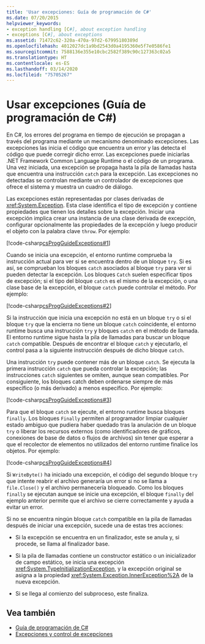 ```yaml
---
title: 'Usar excepciones: Guía de programación de C#'
ms.date: 07/20/2015
helpviewer_keywords:
- exception handling [C#], about exception handling
- exceptions [C#], about exceptions
ms.assetid: 71472c62-320a-470a-97d2-67995180389d
ms.openlocfilehash: 4012027dc1a9bd2543d0a4195360e5f7e0586fe1
ms.sourcegitcommit: 7588136e355e10cbc2582f389c90c127363c02a5
ms.translationtype: HT
ms.contentlocale: es-ES
ms.lasthandoff: 03/14/2020
ms.locfileid: "75705267"
---
```

# <a name="using-exceptions-c-programming-guide"></a>Usar excepciones (Guía de programación de C#)
En C#, los errores del programa en tiempo de ejecución se propagan a través del programa mediante un mecanismo denominado excepciones. Las excepciones las inicia el código que encuentra un error y las detecta el código que puede corregir dicho error. Las excepciones puede iniciarlas .NET Framework Common Language Runtime o el código de un programa. Una vez iniciada, una excepción se propaga hasta la pila de llamadas hasta que encuentra una instrucción `catch` para la excepción. Las excepciones no detectadas se controlan mediante un controlador de excepciones que ofrece el sistema y muestra un cuadro de diálogo.  
  
 Las excepciones están representadas por clases derivadas de <xref:System.Exception>. Esta clase identifica el tipo de excepción y contiene propiedades que tienen los detalles sobre la excepción. Iniciar una excepción implica crear una instancia de una clase derivada de excepción, configurar opcionalmente las propiedades de la excepción y luego producir el objeto con la palabra clave `throw`. Por ejemplo:  
  
 [!code-csharp[csProgGuideExceptions#1](~/samples/snippets/csharp/VS_Snippets_VBCSharp/csProgGuideExceptions/CS/Exceptions.cs#1)]  
  
 Cuando se inicia una excepción, el entorno runtime comprueba la instrucción actual para ver si se encuentra dentro de un bloque `try`. Si es así, se comprueban los bloques `catch` asociados al bloque `try` para ver si pueden detectar la excepción. Los bloques `Catch` suelen especificar tipos de excepción; si el tipo del bloque `catch` es el mismo de la excepción, o una clase base de la excepción, el bloque `catch` puede controlar el método. Por ejemplo:  
  
 [!code-csharp[csProgGuideExceptions#2](~/samples/snippets/csharp/VS_Snippets_VBCSharp/csProgGuideExceptions/CS/Exceptions.cs#2)]  
  
 Si la instrucción que inicia una excepción no está en un bloque `try` o si el bloque `try` que la encierra no tiene un bloque `catch` coincidente, el entorno runtime busca una instrucción `try` y bloques `catch` en el método de llamada. El entorno runtime sigue hasta la pila de llamadas para buscar un bloque `catch` compatible. Después de encontrar el bloque `catch` y ejecutarlo, el control pasa a la siguiente instrucción después de dicho bloque `catch`.  
  
 Una instrucción `try` puede contener más de un bloque `catch`. Se ejecuta la primera instrucción `catch` que pueda controlar la excepción; las instrucciones `catch` siguientes se omiten, aunque sean compatibles. Por consiguiente, los bloques catch deben ordenarse siempre de más específico (o más derivado) a menos específico. Por ejemplo:  
  
 [!code-csharp[csProgGuideExceptions#3](~/samples/snippets/csharp/VS_Snippets_VBCSharp/csProgGuideExceptions/CS/Exceptions.cs#3)]  
  
 Para que el bloque `catch` se ejecute, el entorno runtime busca bloques `finally`. Los bloques `Finally` permiten al programador limpiar cualquier estado ambiguo que pudiera haber quedado tras la anulación de un bloque `try` o liberar los recursos externos (como identificadores de gráficos, conexiones de base de datos o flujos de archivos) sin tener que esperar a que el recolector de elementos no utilizados del entorno runtime finalice los objetos. Por ejemplo:  
  
 [!code-csharp[csProgGuideExceptions#4](~/samples/snippets/csharp/VS_Snippets_VBCSharp/csProgGuideExceptions/CS/Exceptions.cs#4)]  
  
 Si `WriteByte()` ha iniciado una excepción, el código del segundo bloque `try` que intente reabrir el archivo generaría un error si no se llama a `file.Close()` y el archivo permanecería bloqueado. Como los bloques `finally` se ejecutan aunque se inicie una excepción, el bloque `finally` del ejemplo anterior permite que el archivo se cierre correctamente y ayuda a evitar un error.  
  
 Si no se encuentra ningún bloque `catch` compatible en la pila de llamadas después de iniciar una excepción, sucede una de estas tres acciones:  
  
- Si la excepción se encuentra en un finalizador, este se anula y, si procede, se llama al finalizador base.  
  
- Si la pila de llamadas contiene un constructor estático o un inicializador de campo estático, se inicia una excepción <xref:System.TypeInitializationException>, y la excepción original se asigna a la propiedad <xref:System.Exception.InnerException%2A> de la nueva excepción.  
  
- Si se llega al comienzo del subproceso, este finaliza.  
  
## <a name="see-also"></a>Vea también

- [Guía de programación de C#](../index.md)
- [Excepciones y control de excepciones](./index.md)
